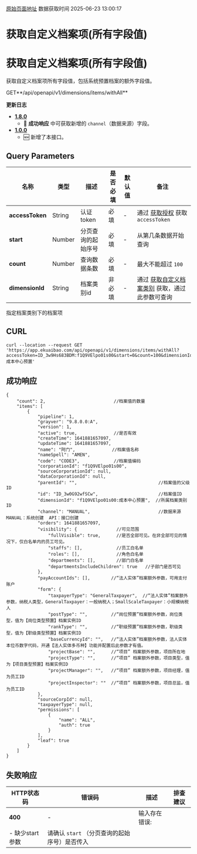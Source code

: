 [原始页面地址](https://docs.ekuaibao.com/docs/open-api/dimensions/get-dimension-items-withAll)
数据获取时间 2025-06-23 13:00:17

# 获取自定义档案项(所有字段值)

# 获取自定义档案项(所有字段值)  
  
获取自定义档案项所有字段值，包括系统预置档案的额外字段值。

GET**/api/openapi/v1/dimensions/items/withAll**

**更新日志**

  * [**1.8.0**](/updateLog/update-log#180)
    * 🐞 **成功响应** 中可获取新增的 `channel`（数据来源）字段。
  * [**1.0.0**](/updateLog/update-log#100)
    * 🆕 新增了本接口。



## Query Parameters​

名称| 类型| 描述| 是否必填| 默认值| 备注  
---|---|---|---|---|---  
**accessToken**|  String| 认证token| 必填| -| 通过 [获取授权](/docs/open-api/getting-started/auth) 获取 `accessToken`  
**start**|  Number| 分页查询的起始序号| 必填| -| 从第几条数据开始查询  
**count**|  Number| 查询数据条数| 必填| -| 最大不能超过 `100`  
**dimensionId**|  String| 档案类别id| 非必填| -| 通过 [获取自定义档案类别](/docs/open-api/dimensions/get-dimensions) 获取，通过此参数可查询  
指定档案类别下的档案项  
  
## CURL​
    
    
    curl --location --request GET 'https://app.ekuaibao.com/api/openapi/v1/dimensions/items/withAll?accessToken=ID_3w9Hs683BDM:f1Q9VElpo01s00&start=0&count=100&dimensionId=f1Q9VElpo01s00:成本中心预置'  
    

## 成功响应​
    
    
    {  
        "count": 2,                          //档案值的数量  
        "items": [  
            {  
                "pipeline": 1,  
                "grayver": "9.8.0.0:A",  
                "version": 1,  
                "active": true,              //是否有效  
                "createTime": 1641881657097,  
                "updateTime": 1641881657097,  
                "name": "阿门",              //档案值名称  
                "nameSpell": "AMEN",  
                "code": "CODE3",             //档案值编码  
                "corporationId": "f1Q9VElpo01s00",  
                "sourceCorporationId": null,  
                "dataCorporationId": null,  
                "parentId": "",                               //档案值的父级ID  
                "id": "ID_3w0G92wfSCw",                       //档案值ID  
                "dimensionId": "f1Q9VElpo01s00:成本中心预置",  //所属档案类别ID  
                "channel": "MANUAL",                          //数据来源  MANUAL：系统创建  API：接口创建  
                "orders": 1641881657097,  
                "visibility": {               //可见范围  
                    "fullVisible": true,      //是否全部可见。在非全部可见的情况下，仅白名单内的员工可见。  
                    "staffs": [],             //员工白名单  
                    "roles": [],              //角色白名单  
                    "departments": [],        //部门白名单  
                    "departmentsIncludeChildren": true   //子部门是否可见  
                },  
                "payAccountIds": [],        //“法人实体”档案额外参数，可用支付账户  
                "form": {  
                    "taxpayerType": "GeneralTaxpayer",  //“法人实体”档案额外参数，纳税人类型，GeneralTaxpayer：一般纳税人；SmallScaleTaxpayer：小规模纳税人  
                    "postType": "",         //“岗位预置”档案额外参数，岗位类型，值为【岗位类型预置】档案实例ID  
                    "rankType": "",         //“职级预置”档案额外参数，职级类型，值为【职级类型预置】档案实例ID  
                    "baseCurrencyId": "",   //“法人实体”档案额外参数，法人实体本位币数字代码，开通【法人实体多币种】功能并配置后此参数才有值。  
                    "projectBase": "",      //“项目” 档案额外参数，项目所在地  
                    "projectType": "",      //“项目” 档案额外参数，项目类型，值为【项目类型预置】档案实例ID  
                    "projectManager": "",   //“项目” 档案额外参数，项目经理，值为员工ID  
                    "projectInspector": ""  //“项目” 档案额外参数，项目总监，值为员工ID  
                },  
                "sourceCorpId": null,  
                "taxpayerType": null,  
                "permissions": [  
                    {  
                        "name": "ALL",  
                        "auth": true  
                    }  
                ],  
                "leaf": true  
            }  
        ]  
    }  
    

## 失败响应​

HTTP状态码| 错误码| 描述| 排查建议  
---|---|---|---  
**400**|  -| 输入存在错误:  
\- 缺少start参数| 请确认 `start` （分页查询的起始序号）是否传入
